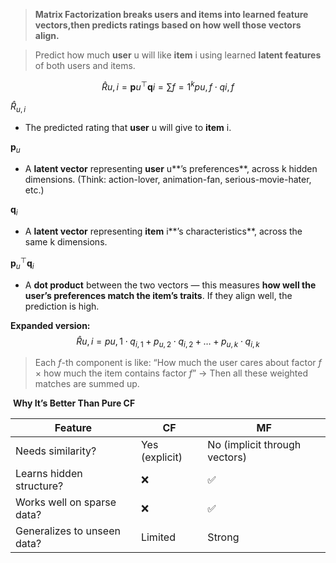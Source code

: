 
> **Matrix Factorization breaks users and items into learned feature vectors,then predicts ratings based on how well those vectors align.**

> Predict how much **user** u will like **item** i using learned **latent features** of both users and items.


$$\hat{R}{u,i} = \mathbf{p}u^\top \mathbf{q}i = \sum{f=1}^{k} p{u,f} \cdot q{i,f}$$

$\hat{R}_{u,i}$
-  The predicted rating that **user** u will give to **item** i.

 
$\mathbf{p}_u$
  
- A **latent vector** representing **user** u**’s preferences**, across k hidden dimensions. (Think: action-lover, animation-fan, serious-movie-hater, etc.)

$\mathbf{q}_i$

- A **latent vector** representing **item** i**’s characteristics**, across the same k dimensions.


$\mathbf{p}_u^\top \mathbf{q}_i$

-  A **dot product** between the two vectors — this measures **how well the user’s preferences match the item’s traits**. If they align well, the prediction is high.


**Expanded version:**
$$\hat{R}{u,i} = p{u,1} \cdot q_{i,1} + p_{u,2} \cdot q_{i,2} + \dots + p_{u,k} \cdot q_{i,k}$$

  
> Each $f$-th component is like:
> “How much the user cares about factor $f$ × how much the item contains factor $f$”
> → Then all these weighted matches are summed up.


 **Why It’s Better Than Pure CF**

| Feature                     | CF             | MF                            |
| --------------------------- | -------------- | ----------------------------- |
| Needs similarity?           | Yes (explicit) | No (implicit through vectors) |
| Learns hidden structure?    | ❌              | ✅                             |
| Works well on sparse data?  | ❌              | ✅                             |
| Generalizes to unseen data? | Limited        | Strong                        |
